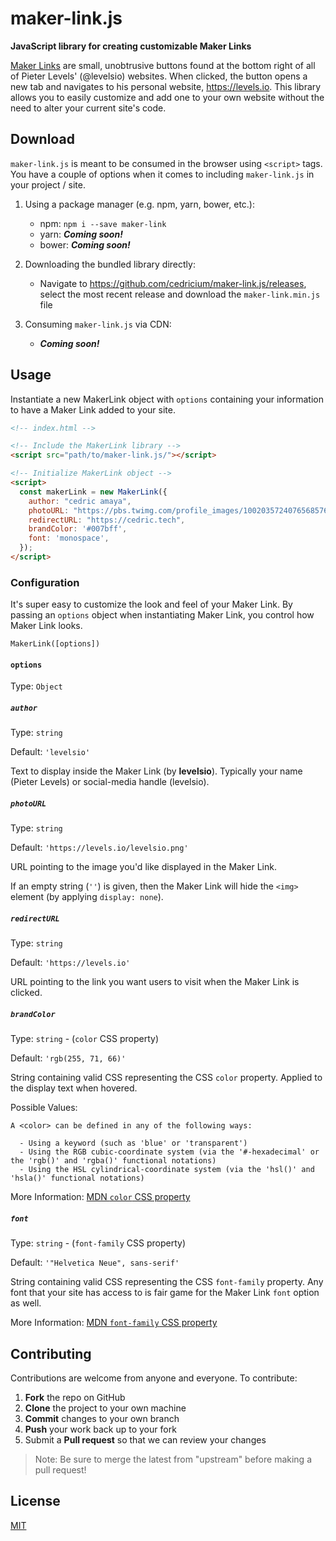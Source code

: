 # maker-link.js
**JavaScript library for creating customizable Maker Links**

[Maker Links](https://twitter.com/levelsio/status/985879093135589376) are small, unobtrusive buttons found at the bottom right of all of Pieter Levels' (@levelsio) websites.
When clicked, the button opens a new tab and navigates to his personal website, https://levels.io.
This library allows you to easily customize and add one to your own website without the need to alter your current site's code.

## Download

`maker-link.js` is meant to be consumed in the browser using `<script>` tags. You have a couple of options when it comes to including `maker-link.js` in your project / site.

1. Using a package manager (e.g. npm, yarn, bower, etc.):

    - npm:  `npm i --save maker-link`
    - yarn: *__Coming soon!__*
    - bower: *__Coming soon!__*

2. Downloading the bundled library directly:

    - Navigate to https://github.com/cedricium/maker-link.js/releases, select the most recent release and download the `maker-link.min.js` file

3. Consuming `maker-link.js` via CDN:

    - *__Coming soon!__*


## Usage

Instantiate a new MakerLink object with `options` containing your information to have a Maker Link added to your site.


```html
<!-- index.html -->

<!-- Include the MakerLink library -->
<script src="path/to/maker-link.js/"></script>

<!-- Initialize MakerLink object -->
<script>
  const makerLink = new MakerLink({
    author: "cedric amaya",
    photoURL: "https://pbs.twimg.com/profile_images/1002035724076568576/8SSEXKp3_400x400.jpg",
    redirectURL: "https://cedric.tech",
    brandColor: '#007bff',
    font: 'monospace',
  });
</script>
```

### Configuration

It's super easy to customize the look and feel of your Maker Link. By passing an `options` object when instantiating Maker Link, you control how Maker Link looks.

`MakerLink([options])`

#### `options`
Type: `Object`

##### `author`
Type: `string`

Default: `'levelsio'`

Text to display inside the Maker Link (by **levelsio**). Typically your name (Pieter Levels) or social-media handle (levelsio).

##### `photoURL`
Type: `string`

Default: `'https://levels.io/levelsio.png'`

URL pointing to the image you'd like displayed in the Maker Link.

If an empty string (`''`) is given, then the Maker Link will hide the `<img>` element (by applying `display: none`).

##### `redirectURL`
Type: `string`

Default: `'https://levels.io'`

URL pointing to the link you want users to visit when the Maker Link is clicked.

##### `brandColor`
Type: `string` - (`color` CSS property)

Default: `'rgb(255, 71, 66)'`

String containing valid CSS representing the CSS `color` property. Applied to the display text when hovered.

Possible Values:

```
A <color> can be defined in any of the following ways:

  - Using a keyword (such as 'blue' or 'transparent')
  - Using the RGB cubic-coordinate system (via the '#-hexadecimal' or the 'rgb()' and 'rgba()' functional notations)
  - Using the HSL cylindrical-coordinate system (via the 'hsl()' and 'hsla()' functional notations)
```

More Information: [MDN `color` CSS property](https://developer.mozilla.org/en-US/docs/Web/CSS/color)

##### `font`
Type: `string` - (`font-family` CSS property)

Default: `'"Helvetica Neue", sans-serif'`

String containing valid CSS representing the CSS `font-family` property. Any font that your site has access to is fair game for the Maker Link
`font` option as well.

More Information: [MDN `font-family` CSS property](https://developer.mozilla.org/en-US/docs/Web/CSS/font-family)


## Contributing

Contributions are welcome from anyone and everyone. To contribute:

1. **Fork** the repo on GitHub
2. **Clone** the project to your own machine
3. **Commit** changes to your own branch
4. **Push** your work back up to your fork
5. Submit a **Pull request** so that we can review your changes

> Note: Be sure to merge the latest from "upstream" before making a pull request!


## License
[MIT](./LICENSE.md)